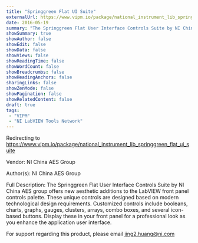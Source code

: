 ```yaml
---
title: "Springgreen Flat UI Suite"
externalUrl: https://www.vipm.io/package/national_instrument_lib_springgreen_flat_ui_suite
date: 2016-05-19
summary: "The Springgreen Flat User Interface Controls Suite by NI China AES group offers new aesthetic additions to the LabVIEW front panel controls palette."
showSummary: true
showAuthor: false
showEdit: false
showData: false
showViews: false
showReadingTime: false
showWordCount: false
showBreadcrumbs: false
showHeadingAnchors: false
sharingLinks: false
showZenMode: false
showPagination: false
showRelatedContent: false
draft: true
tags:
 - "VIPM"
 - "NI LabVIEW Tools Network"
---
```


Redirecting to https://www.vipm.io/package/national_instrument_lib_springgreen_flat_ui_suite

Vendor: NI China AES Group

Author(s): NI China AES Group
 
Full Description:
The Springgreen Flat User Interface Controls Suite by NI China AES group offers new aesthetic additions to the LabVIEW front panel controls palette. These unique controls are designed based on modern technological design requirements. Customized controls include booleans, charts, graphs, gauges, clusters, arrays, combo boxes, and several icon-based buttons. Display these in your front panel for a professional look as you enhance the application user interface.

For support regarding this product, please email <u>jing2.huang@ni.com